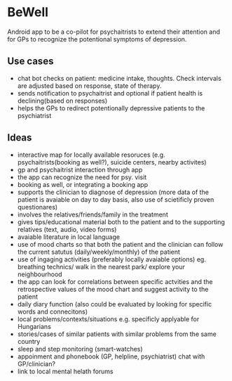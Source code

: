 # BeWell
Android app to be a co-pilot for psychaitrists to extend their attention and for GPs to recognize the potentional symptoms of depression.

## Use cases
- chat bot checks on patient: medicine intake, thoughts. Check intervals are adjusted based on response, state of therapy.
- sends notification to psychaitrist and optional if patient health is declining(based on responses)
- helps the GPs to redirect potentionally depressive patients to the psychiatrist

## Ideas
- interactive map for locally available resoruces (e.g. psychaitrists(booking as well?), suicide centers, nearby activites)
- gp and psychaitrist interaction through app
- the app can recognize the need for psy. visit
- booking as well, or integrating a booking app
- supports the clinician to diagnose of depression (more data of the patient is avaiable on day to day basis, also use of scietificly proven questionares)
- involves the relatives/friends/family in the treatment
- gives tips/educational material both to the patient and to the supporting relatives (text, audio, video forms)
- avaiable literature in local language
- use of mood charts so that both the patient and the clinician can follow the current satutus (daily/weekly/monthly) of the patient
- use of ingaging activities (preferably locally avaiable options) eg. breathing technics/ walk in the nearest park/ explore your neighbourhood
- the app can look for correlations between specific actvities and the retrospective values of the mood chart and suggest activity to the patient
- daily diary function (also could be evaluated by looking for specific words and connecitons)
- local problems/contexts/situations e.g. specificly applyable for Hungarians
- stories/cases of similar patients with similar problems from the same country
- sleep and step monitoring (smart-watches)
- appoinment and phonebook (GP, helpline, psychiatrist) chat with GP/clinician?
- link to local mental helath forums
